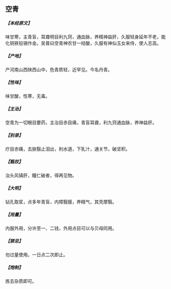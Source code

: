 ## 空青

##### 【本经原文】
味甘寒，主青盲，耳聋明目利九窍，通血脉，养精神益肝，久服轻身延年不老，能化铜铁铅锡作金。吴普曰空青神农甘一经酸，久服有神仙玉女来侍，使人志高。
##### 【产地】
产河南山西陕西山中，色青质轻，近罕见。今名丹青。
##### 【性味】
味甘酸，性寒，无毒。
##### 【主治】
空青为一切眼目要药，主治目赤目痛，青盲耳聋，利九窍通血脉，养神益肝。
##### 【别录】
疗目赤痛，去肤翳止泪出，利水道，下乳汁，通关节，破坚积。
##### 【甄权】
治头风镇肝，瞳仁破者，得再见物。
##### 【大明】
钻孔取浆，点多年青盲，内障翳膜，养精气，其壳摩翳。
##### 【用量】
内服外用，分许至一、二钱，外用点目可以与贝母同用。
##### 【禁忌】
勿过量使用。一日点二次即止。
##### 【炮制】
拣去杂质即可。
